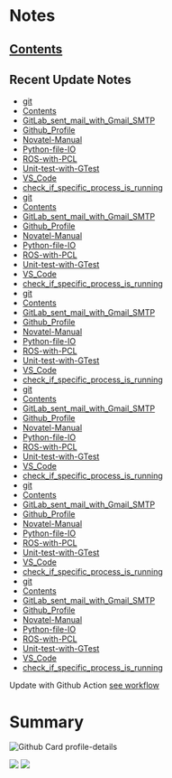 <!--
**dino920135/dino920135** is a ✨ _special_ ✨ repository because its `README.md` (this file) appears on your GitHub profile.
-->
<!-- # About me -->
# Notes
## [Contents](https://dino920135.github.io/Notes/#/page/contents)
## Recent Update Notes
<!-- BLOG-POST-LIST:START -->
- [git](https://dino920135.github.io/Notes/#/page/git)
- [Contents](https://dino920135.github.io/Notes/#/page/Contents)
- [GitLab_sent_mail_with_Gmail_SMTP](https://dino920135.github.io/Notes/#/page/GitLab_sent_mail_with_Gmail_SMTP)
- [Github_Profile](https://dino920135.github.io/Notes/#/page/Github_Profile)
- [Novatel-Manual](https://dino920135.github.io/Notes/#/page/Novatel-Manual)
- [Python-file-IO](https://dino920135.github.io/Notes/#/page/Python-file-IO)
- [ROS-with-PCL](https://dino920135.github.io/Notes/#/page/ROS-with-PCL)
- [Unit-test-with-GTest](https://dino920135.github.io/Notes/#/page/Unit-test-with-GTest)
- [VS_Code](https://dino920135.github.io/Notes/#/page/VS_Code)
- [check_if_specific_process_is_running](https://dino920135.github.io/Notes/#/page/check_if_specific_process_is_running)
- [git](https://dino920135.github.io/Notes/#/page/git)
- [Contents](https://dino920135.github.io/Notes/#/page/Contents)
- [GitLab_sent_mail_with_Gmail_SMTP](https://dino920135.github.io/Notes/#/page/GitLab_sent_mail_with_Gmail_SMTP)
- [Github_Profile](https://dino920135.github.io/Notes/#/page/Github_Profile)
- [Novatel-Manual](https://dino920135.github.io/Notes/#/page/Novatel-Manual)
- [Python-file-IO](https://dino920135.github.io/Notes/#/page/Python-file-IO)
- [ROS-with-PCL](https://dino920135.github.io/Notes/#/page/ROS-with-PCL)
- [Unit-test-with-GTest](https://dino920135.github.io/Notes/#/page/Unit-test-with-GTest)
- [VS_Code](https://dino920135.github.io/Notes/#/page/VS_Code)
- [check_if_specific_process_is_running](https://dino920135.github.io/Notes/#/page/check_if_specific_process_is_running)
- [git](https://dino920135.github.io/Notes/#/page/git)
- [Contents](https://dino920135.github.io/Notes/#/page/Contents)
- [GitLab_sent_mail_with_Gmail_SMTP](https://dino920135.github.io/Notes/#/page/GitLab_sent_mail_with_Gmail_SMTP)
- [Github_Profile](https://dino920135.github.io/Notes/#/page/Github_Profile)
- [Novatel-Manual](https://dino920135.github.io/Notes/#/page/Novatel-Manual)
- [Python-file-IO](https://dino920135.github.io/Notes/#/page/Python-file-IO)
- [ROS-with-PCL](https://dino920135.github.io/Notes/#/page/ROS-with-PCL)
- [Unit-test-with-GTest](https://dino920135.github.io/Notes/#/page/Unit-test-with-GTest)
- [VS_Code](https://dino920135.github.io/Notes/#/page/VS_Code)
- [check_if_specific_process_is_running](https://dino920135.github.io/Notes/#/page/check_if_specific_process_is_running)
- [git](https://dino920135.github.io/Notes//#/page/git)
- [Contents](https://dino920135.github.io/Notes//#/page/Contents)
- [GitLab_sent_mail_with_Gmail_SMTP](https://dino920135.github.io/Notes//#/page/GitLab_sent_mail_with_Gmail_SMTP)
- [Github_Profile](https://dino920135.github.io/Notes//#/page/Github_Profile)
- [Novatel-Manual](https://dino920135.github.io/Notes//#/page/Novatel-Manual)
- [Python-file-IO](https://dino920135.github.io/Notes//#/page/Python-file-IO)
- [ROS-with-PCL](https://dino920135.github.io/Notes//#/page/ROS-with-PCL)
- [Unit-test-with-GTest](https://dino920135.github.io/Notes//#/page/Unit-test-with-GTest)
- [VS_Code](https://dino920135.github.io/Notes//#/page/VS_Code)
- [check_if_specific_process_is_running](https://dino920135.github.io/Notes//#/page/check_if_specific_process_is_running)
- [git](https://dino920135.github.io/Notes//#/page/git)
- [Contents](https://dino920135.github.io/Notes//#/page/Contents)
- [GitLab_sent_mail_with_Gmail_SMTP](https://dino920135.github.io/Notes//#/page/GitLab_sent_mail_with_Gmail_SMTP)
- [Github_Profile](https://dino920135.github.io/Notes//#/page/Github_Profile)
- [Novatel-Manual](https://dino920135.github.io/Notes//#/page/Novatel-Manual)
- [Python-file-IO](https://dino920135.github.io/Notes//#/page/Python-file-IO)
- [ROS-with-PCL](https://dino920135.github.io/Notes//#/page/ROS-with-PCL)
- [Unit-test-with-GTest](https://dino920135.github.io/Notes//#/page/Unit-test-with-GTest)
- [VS_Code](https://dino920135.github.io/Notes//#/page/VS_Code)
- [check_if_specific_process_is_running](https://dino920135.github.io/Notes//#/page/check_if_specific_process_is_running)
- [git](https://dino920135.github.io/Notes//#/page/git)
- [Contents](https://dino920135.github.io/Notes//#/page/Contents)
- [GitLab_sent_mail_with_Gmail_SMTP](https://dino920135.github.io/Notes//#/page/GitLab_sent_mail_with_Gmail_SMTP)
- [Github_Profile](https://dino920135.github.io/Notes//#/page/Github_Profile)
- [Novatel-Manual](https://dino920135.github.io/Notes//#/page/Novatel-Manual)
- [Python-file-IO](https://dino920135.github.io/Notes//#/page/Python-file-IO)
- [ROS-with-PCL](https://dino920135.github.io/Notes//#/page/ROS-with-PCL)
- [Unit-test-with-GTest](https://dino920135.github.io/Notes//#/page/Unit-test-with-GTest)
- [VS_Code](https://dino920135.github.io/Notes//#/page/VS_Code)
- [check_if_specific_process_is_running](https://dino920135.github.io/Notes//#/page/check_if_specific_process_is_running)
<!-- BLOG-POST-LIST:END -->
Update with Github Action [see workflow](https://github.com/dino920135/dino920135/tree/main/.github/workflows)

# Summary
![Github Card profile-details](http://github-profile-summary-cards.vercel.app/api/cards/profile-details?username=dino920135&theme=github_dark)

![](http://github-profile-summary-cards.vercel.app/api/cards/stats?username=dino920135&theme=github_dark) ![](http://github-profile-summary-cards.vercel.app/api/cards/most-commit-language?username=dino920135&theme=github_dark)
